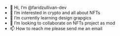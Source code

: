 - 👋 Hi, I’m @faridzullivan-dev
- 👀 I’m interested in crypto and all about NFTs
- 🌱 I’m currently learning design grapgics
- 💞️ I’m looking to collaborate on NFTs project as mod
- 📫 How to reach me please send me an email

<!---
faridzullivan-dev/faridzullivan-dev is a ✨ special ✨ repository because its `README.md` (this file) appears on your GitHub profile.
You can click the Preview link to take a look at your changes.
--->
